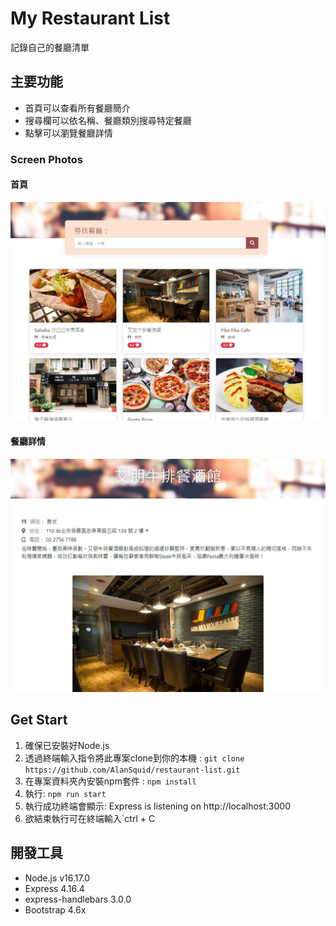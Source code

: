 # My Restaurant List
記錄自己的餐廳清單
## 主要功能
- 首頁可以查看所有餐廳簡介
- 搜尋欄可以依名稱、餐廳類別搜尋特定餐廳
- 點擊可以瀏覽餐廳詳情

### Screen Photos
#### 首頁
![index](./public/image/index.jpg)

#### 餐廳詳情
![show](./public/image/show.jpg)

## Get Start
1. 確保已安裝好Node.js
2. 透過終端輸入指令將此專案clone到你的本機 : 
   `git clone https://github.com/AlanSquid/restaurant-list.git`
3. 在專案資料夾內安裝npm套件 : 
   `npm install `
4. 執行:
  `npm run start`
5. 執行成功終端會顯示: Express is listening on http://localhost:3000 
6. 欲結束執行可在終端輸入`ctrl + C

## 開發工具
- Node.js v16.17.0
- Express 4.16.4
- express-handlebars 3.0.0
- Bootstrap 4.6x

  

